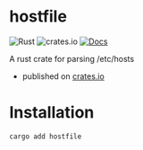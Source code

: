 # hostfile
![Rust](https://github.com/aneeshdurg/hostfile/workflows/Rust/badge.svg)
![crates.io](https://img.shields.io/crates/v/hostfile.svg)
[![Docs](https://docs.rs/hostfile/badge.svg)](https://docs.rs/hostfile)

A rust crate for parsing /etc/hosts

+ published on [crates.io](https://crates.io/crates/hostfile)

# Installation

```bash
cargo add hostfile
```
